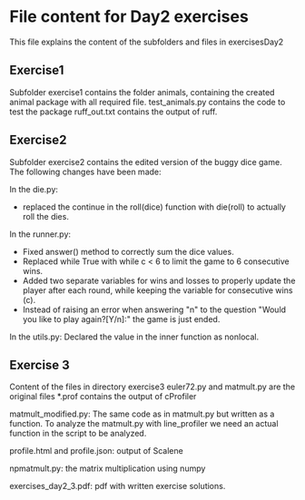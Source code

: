 # File content for Day2 exercises
This file explains the content of the subfolders and files in exercisesDay2
## Exercise1
Subfolder exercise1 contains the folder animals, containing the created animal package with all required file.
test_animals.py contains the code to test the package
ruff_out.txt contains the output of ruff.

## Exercise2
Subfolder exercise2 contains the edited version of the buggy dice game.
The following changes have been made: 

In the die.py:
- replaced the continue in the roll(dice) function with die(roll) to actually roll the dies.


In the runner.py:
- Fixed answer() method to correctly sum the dice values.
- Replaced while True with while c < 6 to limit the game to 6 consecutive wins.
- Added two separate variables for wins and losses to properly update the player after each round, while keeping the variable for consecutive wins (c).
- Instead of raising an error when answering "n" to the question "Would you like to play again?[Y/n]:" the game is just ended.


In the utils.py:
Declared the value in the inner function as nonlocal.


## Exercise 3
Content of the files in directory exercise3
euler72.py and matmult.py are the original files
*.prof contains the output of cProfiler

matmult_modified.py: The same code as in matmult.py but written as a function.
To analyze the matmult.py with line_profiler we need an actual function
in the script to be analyzed.

profile.html and profile.json: output of Scalene

npmatmult.py: the matrix multiplication using numpy

exercises_day2_3.pdf: pdf with written exercise solutions.
